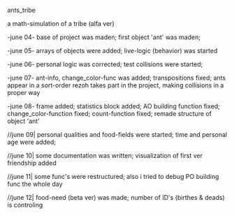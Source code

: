 ants_tribe


a math-simulation of a tribe (alfa ver)

-june 04-
base of project was maden; first object 'ant' was maden; 

-june 05-
arrays of objects were added; live-logic (behavior) was started

-june 06-
personal logic was corrected; test collisions were started;

-june 07-
ant-info, change_color-func was added; transpositions fixed; ants appear in a sort-order rezoh takes part in the project, making collisions in a proper way    

-june 08-
frame added; statistics block added; AO building function fixed; change_color-function fixed; count-function fixed; remade structure of object 'ant'

//june 09| personal qualities and food-fields were started; time and personal age were added;

//june 10| some documentation was written; visualization of first ver friendship added

//june 11| some func's were restructured; also i tried to debug PO building func the whole day

//june 12| food-need (beta ver) was made; number of ID's (birthes & deads) is controling 
